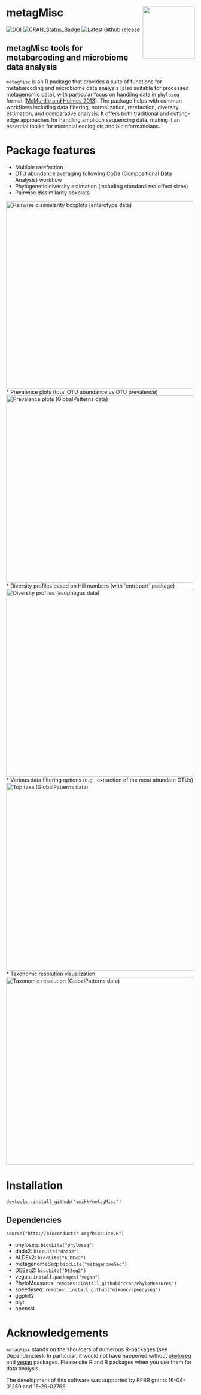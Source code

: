 # metagMisc <img src='man/figures/Logo_metagMisc.png' align="right" height="139" />

<!-- badges: start -->

[![DOI](https://zenodo.org/badge/DOI/10.5281/zenodo.597622.svg)](https://doi.org/10.5281/zenodo.597622)
[![CRAN_Status_Badge](http://www.r-pkg.org/badges/version/metagMisc)](https://cran.r-project.org/package=metagMisc)
[![Latest Github release](https://img.shields.io/github/release/vmikk/metagMisc.svg)](https://github.com/vmikk/metagMisc/releases/latest)

<!-- badges: end -->

## metagMisc tools for metabarcoding and microbiome data analysis

`metagMisc` is an R package that provides a suite of functions for metabarcoding and microbiome data analysis (also suitable for processed metagenomic data), with particular focus on handling data in `phyloseq` format ([McMurdie and Holmes 2013](https://journals.plos.org/plosone/article?id=10.1371/journal.pone.0061217)). The package helps with common workflows including data filtering, normalization, rarefaction, diversity estimation, and comparative analysis. It offers both traditional and cutting-edge approaches for handling amplicon sequencing data, making it an essential toolkit for microbial ecologists and bioinformaticians.


# Package features
* Multiple rarefaction
* OTU abundance averaging following CoDa (Compositional Data Analysis) workflow
* Phylogenetic diversity estimation (including standardized effect sizes)
* Pairwise dissimilarity boxplots
<img src="man/figures/Pairwise_dissimilarity_boxplot.png" width="500" title="Pairwise dissimilarity boxplots (enterotype data)" />
* Prevalence plots (total OTU abundance vs OTU prevalence)
<img src="man/figures/Prevalence_plots.png" width="500" title="Prevalence plots (GlobalPatterns data)" />
* Diversity profiles based on Hill numbers (with `entropart` package)
<img src="man/figures/Diversity_profile.png" width="500" title="Diversity profiles (esophagus data)" />
* Various data filtering options (e.g., extraction of the most abundant OTUs)
<img src="man/figures/Filter_top_taxa.png" width="500" title="Top taxa (GlobalPatterns data)" />
* Taxonomic resolution visualization
<img src="man/figures/Taxonomic_resolution.png" width="500" title="Taxonomic resolution (GlobalPatterns data)" />

# Installation
```
devtools::install_github("vmikk/metagMisc")
```

## Dependencies

`source("http://bioconductor.org/biocLite.R")`
* phyloseq: `biocLite("phyloseq")`
* dada2: `biocLite("dada2")`
* ALDEx2: `biocLite("ALDEx2")`
* metagenomeSeq: `biocLite("metagenomeSeq")`
* DESeq2: `biocLite("DESeq2")`
* vegan: `install.packages("vegan")`
* PhyloMeasures: `remotes::install_github("cran/PhyloMeasures")`
* speedyseq: `remotes::install_github("mikemc/speedyseq")`
* ggplot2
* plyr
* openssl

# Acknowledgements
`metagMisc` stands on the shoulders of numerous R-packages (see Dependencies). In particular, it would not have happened without [phyloseq](https://github.com/joey711/phyloseq/) and [vegan](https://github.com/vegandevs/vegan/) packages. Please cite R and R packages when you use them for data analysis. 

The development of this software was supported by RFBR grants 16-04-01259 and 15-29-02765.
